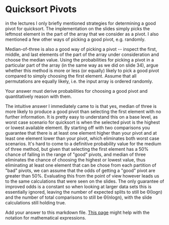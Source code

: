 # Quicksort Pivots

in the lectures I only briefly mentioned strategies for determining a good pivot
for quicksort. The implementation on the slides simply picks the leftmost
element in the part of the array that we consider as a pivot. I also mentioned a
few other ways of picking a good pivot, e.g. randomly.

Median-of-three is also a good way of picking a pivot -- inspect the first,
middle, and last elements of the part of the array under consideration and
choose the median value. Using the probabilities for picking a pivot in a
particular part of the array (in the same way as we did on slide 34), argue
whether this method is more or less (or equally) likely to pick a good pivot
compared to simply choosing the first element. Assume that all permutations are
equally likely, i.e. the input array is ordered randomly.

Your answer must derive probabilities for choosing a good pivot and
quantitatively reason with them.

The intuitive answer I immediately came to is that yes, median of three is more likely to produce a good pivot than selecting the first element with no further information. It is pretty easy to understand this on a base level, as worst case scenario for quicksort is when the selected pivot is the highest or lowest available element. By starting off with two comparisons you guarantee that there is at least one element higher than your pivot and at least one element lower than your pivot, which eliminates both worst case scenarios. It's hard to come to a definitive probability value for the medium of three method, but given that selecting the first element has a 50% chance of falling in the range of "good" pivots, and median of three eliminates the chance of choosing the highest or lowest value, thus eliminating at least one element that can be chose from each partition of "bad" pivots, we can assume that the odds of getting a "good" pivot are greater than 50%. Evaluating this from the point of view however leads us to the same calculations that were seen on the slides. The only guarantee of improved odds is a constant so when looking at larger data sets this is essentially ignored, leaving the number of expected splits to still be Θ(logn) and the number of total comparisons to still be Θ(nlogn), with the slide calculations still holding true.

Add your answer to this markdown file. [This
page](https://docs.github.com/en/get-started/writing-on-github/working-with-advanced-formatting/writing-mathematical-expressions)
might help with the notation for mathematical expressions.
